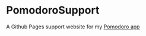 # PomodoroSupport

A Github Pages support website for my [Pomodoro app](https://github.com/po-gl/Pomodoro)
